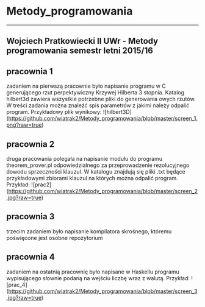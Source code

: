 # Metody_programowania
--------
Wojciech Pratkowiecki II UWr - Metody programowania semestr letni 2015/16
--------
## pracownia 1

zadaniem na pierwszą pracownie było napisanie programu w C generującego rzut perpektywiczny Krzywej Hilberta 3 stopnia. Katalog hilbert3d zawiera wszystkie potrzebne pliki do generowania owych rzutów. W treści zadania można znaleźć spis parametrów z jakimi należy odpalić program. Przykładowy plik wynikowy:
![hilbert3D]
(https://github.com/wiatrak2/Metody_programowania/blob/master/screen_1.png?raw=true)

## pracownia 2

druga pracowania polegała na napisanie modułu do programu theorem_prover.pl odpowiedzialnego za przeprowadzenie rezolucyjnego dowodu sprzeczności klauzul. W katalogu znajdują się pliki .txt będące przykładowymi zbiorami klauzul na których można odpalić program. Przykład:
![prac2]
(https://github.com/wiatrak2/Metody_programowania/blob/master/screen_2.jpg?raw=true)

## pracownia 3

trzecim zadaniem było napisanie kompilatora skrośnego, któremu poświęcone jest osobne repozytorium

## pracownia 4

zadaniem na ostatnią pracownię było napisane w Haskellu programu wypisującego słownie podaną na wejściu liczbę wraz z walutą. Przykład:
![prac_4]
(https://github.com/wiatrak2/Metody_programowania/blob/master/screen_3.jpg?raw=true)
